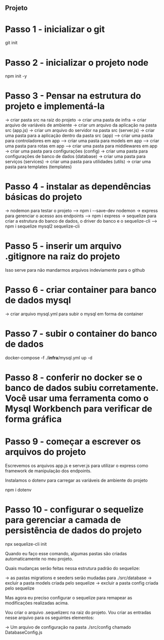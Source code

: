 ## Projeto

# Passo 1 - inicializar o git 

git init

# Passo 2 - inicializar o projeto node

npm init -y

# Passo 3 - Pensar na estrutura do projeto e implementá-la

-> criar pasta src na raiz do projeto
-> criar uma pasta de infra
-> criar arquivo de variáveis de ambiente
-> criar um arquivo da aplicação na pasta src (app.js)
-> criar um arquivo do servidor na pasta src (server.js)
-> criar uma pasta para a aplicação dentro da pasta src (app)
    --> criar uma pasta para controladores em app
    --> criar uma pasta para models em app
    --> criar uma pasta para rotas em app
    --> criar uma pasta para middlewares em app
-> criar uma pasta para configurações (config)
-> criar uma pasta para configurações de banco de dados (database)
-> criar uma pasta para serviços (services)
-> criar uma pasta para utilidades (utils)
-> criar uma pasta para templates (templates)

# Passo 4 - instalar as dependências básicas do projeto

-> nodemon para testar o projeto
    --> npm i --save-dev nodemon
-> express para gerenciar o acesso aos endpoints
    --> npm i express
-> sequelize para criar a estrutura do banco de dados, o driver do banco e o sequelize-cli
    --> npm i sequelize mysql2 sequelize-cli

# Passo 5 - inserir um arquivo .gitignore na raiz do projeto

Isso serve para não mandarmos arquivos indeviamente para o github

# Passo 6 - criar container para banco de dados mysql

-> criar arquivo mysql.yml para subir o mysql em forma de container

# Passo 7 - subir o container do banco de dados

docker-compose -f ./__infra__/mysql.yml up -d

# Passo 8 - conferir no docker se o banco de dados subiu corretamente. Você usar uma ferramenta como o Mysql Workbench para verificar de forma gráfica

# Passo 9 - começar a escrever os arquivos do projeto

Escrevemos os arquivos app.js e server.js para utilizar o express como framework de manipulação dos endpoints.

Instalamos o dotenv para carregar as variáveis de ambiente do projeto

npm i dotenv

# Passo 10 - configurar o sequelize para gerenciar a camada de persistência de dados do projeto

npx sequelize-cli init

Quando eu faço esse comando, algumas pastas são criadas automaticamente no meu projeto.

Quais mudanças serão feitas nessa estrutura padrão do sequelize:

-> as pastas migrations e seeders serão mudadas para ./src/database
-> excluir a pasta models criada pelo sequelize
-> excluir a pasta config criada pelo sequelize

Mas agora eu preciso configurar o sequelize para remapear as modificações realizadas acima.

Vou criar o arquivo .sequelizerc na raiz do projeto. Vou criar as entradas nesse arquivo para os seguintes elementos:

-> Um arquivo de configuração na pasta ./src/config chamado DatabaseConfig.js




